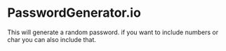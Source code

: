 # PasswordGenerator.io
This will generate a random password. if you want to include numbers or char you can also include that.
